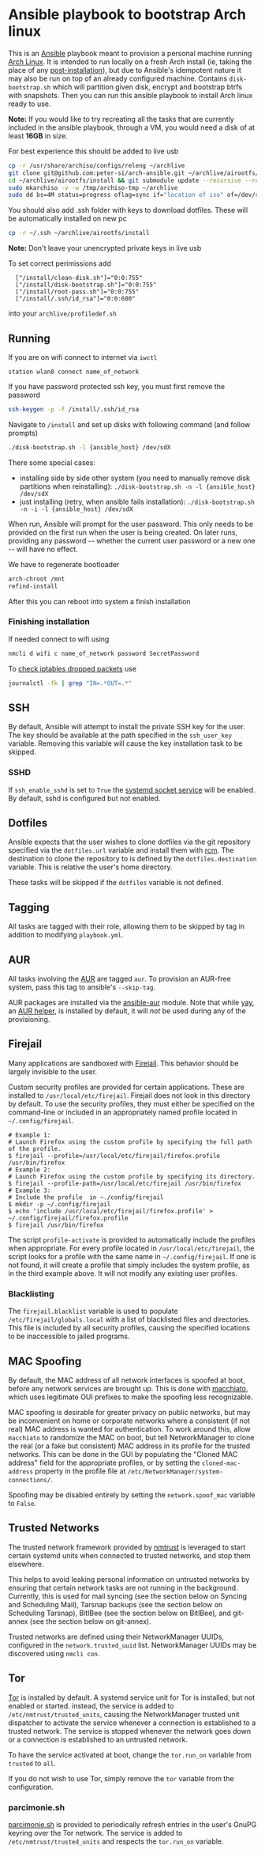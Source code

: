 # Ansible playbook to bootstrap Arch linux


This is an [Ansible][1] playbook meant to provision a personal machine running
[Arch Linux][2]. It is intended to run locally on a fresh Arch install (ie,
taking the place of any [post-installation][3]), but due to Ansible's
idempotent nature it may also be run on top of an already configured machine. 
Contains `disk-bootstrap.sh` which will partition given disk, encrypt and bootstrap 
btrfs with snapshots. Then you can run this ansible playbook to install Arch linux ready to use.

**Note:** If you would like to try recreating all the tasks that are currently
included in the ansible playbook, through a VM, you would need a disk of at least
**16GB** in size.

For best experience this should be added to live usb

```bash
cp -r /usr/share/archiso/configs/releng ~/archlive
git clone git@github.com:peter-si/arch-ansible.git ~/archlive/airootfs/install
cd ~/archlive/airootfs/install && git submodule update --recursive --remote && cd ~
sudo mkarchiso -v -w /tmp/archiso-tmp ~/archlive
sudo dd bs=4M status=progress oflag=sync if="location of iso" of=/dev/sdd
```

You should also add .ssh folder with keys to download dotfiles. These will be automatically installed on new pc

```bash
cp -r ~/.ssh ~/archlive/airootfs/install
```

**Note:** Don't leave your unencrypted private keys in live usb

To set correct perimissions add

```
  ["/install/clean-disk.sh"]="0:0:755"
  ["/install/disk-bootstrap.sh"]="0:0:755"
  ["/install/root-pass.sh"]="0:0:755"
  ["/install/.ssh/id_rsa"]="0:0:600"
```

into your `archlive/profiledef.sh`

## Running

If you are on wifi connect to internet via `iwctl`

```iwctl
station wlan0 connect name_of_network
```

If you have password protected ssh key, you must first remove the password

```bash
ssh-keygen -p -f /install/.ssh/id_rsa
```

Navigate to `/install` and set up disks with following command (and follow prompts)

```bash
./disk-bootstrap.sh -l {ansible_host} /dev/sdX
```

There some special cases:
* installing side by side other system (you need to manually remove disk partitions when reinstalling): `./disk-bootstrap.sh -n -l {ansible_host} /dev/sdX`
* just installing (retry, when ansible fails installation): `./disk-bootstrap.sh -n -i -l {ansible_host} /dev/sdX`


When run, Ansible will prompt for the user password. This only needs to be
provided on the first run when the user is being created. On later runs,
providing any password -- whether the current user password or a new one --
will have no effect.

We have to regenerate bootloader

```bash
arch-chroot /mnt
refind-install
```

After this you can reboot into system a finish installation

### Finishing installation

If needed connect to wifi using

```bash
nmcli d wifi c name_of_network password SecretPassword
```

To [check iptables dropped packets](https://wiki.archlinux.org/index.php/iptables#Logging) use

```bash
journalctl -fk | grep "IN=.*OUT=.*"
```


## SSH

By default, Ansible will attempt to install the private SSH key for the user. The
key should be available at the path specified in the `ssh_user_key` variable.
Removing this variable will cause the key installation task to be skipped.

### SSHD

If `ssh_enable_sshd` is set to `True` the [systemd socket service][4] will be
enabled. By default, sshd is configured but not enabled.

## Dotfiles

Ansible expects that the user wishes to clone dotfiles via the git repository
specified via the `dotfiles.url` variable and install them with [rcm][5]. The
destination to clone the repository to is defined by the `dotfiles.destination`
variable. This is relative the user's home directory.

These tasks will be skipped if the `dotfiles` variable is not defined.

## Tagging

All tasks are tagged with their role, allowing them to be skipped by tag in
addition to modifying `playbook.yml`.

## AUR

All tasks involving the [AUR][6] are tagged `aur`. To provision an AUR-free
system, pass this tag to ansible's `--skip-tag`.

AUR packages are installed via the [ansible-aur][7] module. Note that while
[yay][8], an [AUR helper][9], is installed by default, it will *not* be used
during any of the provisioning.

## Firejail

Many applications are sandboxed with [Firejail][10]. This behavior should be
largely invisible to the user.

Custom security profiles are provided for certain applications. These are
installed to `/usr/local/etc/firejail`. Firejail does not look in this
directory by default. To use the security profiles, they must either be
specified on the command-line or included in an appropriately named profile
located in `~/.config/firejail`.

    # Example 1:
    # Launch Firefox using the custom profile by specifying the full path of the profile.
    $ firejail --profile=/usr/local/etc/firejail/firefox.profile /usr/bin/firefox
    # Example 2:
    # Launch Firefox using the custom profile by specifying its directory.
    $ firejail --profile-path=/usr/local/etc/firejail /usr/bin/firefox
    # Example 3:
    # Include the profile  in ~./config/firejail
    $ mkdir -p ~/.config/firejail
    $ echo 'include /usr/local/etc/firejail/firefox.profile' > ~/.config/firejail/firefox.profile
    $ firejail /usr/bin/firefox

The script `profile-activate` is provided to automatically include the profiles
when appropriate. For every profile located in `/usr/local/etc/firejail`, the
script looks for a profile with the same name in `~/.config/firejail`. If one
is not found, it will create a profile that simply includes the system profile,
as in the third example above. It will not modify any existing user profiles.

### Blacklisting

The `firejail.blacklist` variable is used to populate
`/etc/firejail/globals.local` with a list of blacklisted files and directories.
This file is included by all security profiles, causing the specified locations
to be inaccessible to jailed programs.

## MAC Spoofing

By default, the MAC address of all network interfaces is spoofed at boot,
before any network services are brought up. This is done with [macchiato][11],
which uses legitimate OUI prefixes to make the spoofing less recognizable.

MAC spoofing is desirable for greater privacy on public networks, but may be
inconvenient on home or corporate networks where a consistent (if not real) MAC
address is wanted for authentication. To work around this, allow `macchiato` to
randomize the MAC on boot, but tell NetworkManager to clone the real (or a fake
but consistent) MAC address in its profile for the trusted networks. This can
be done in the GUI by populating the "Cloned MAC address" field for the
appropriate profiles, or by setting the `cloned-mac-address` property in the
profile file at `/etc/NetworkManager/system-connections/`.

Spoofing may be disabled entirely by setting the `network.spoof_mac` variable
to `False`.

## Trusted Networks

The trusted network framework provided by [nmtrust][12] is leveraged to start
certain systemd units when connected to trusted networks, and stop them
elsewhere.

This helps to avoid leaking personal information on untrusted networks by
ensuring that certain network tasks are not running in the background.
Currently, this is used for mail syncing (see the section below on Syncing and
Scheduling Mail), Tarsnap backups (see the section below on Scheduling
Tarsnap), BitlBee (see the section below on BitlBee), and git-annex (see the
section below on git-annex).

Trusted networks are defined using their NetworkManager UUIDs, configured in
the `network.trusted_uuid` list. NetworkManager UUIDs may be discovered using
`nmcli con`.

## Tor

[Tor][23] is installed by default. A systemd service unit for Tor is installed,
but not enabled or started. instead, the service is added to
`/etc/nmtrust/trusted_units`, causing the NetworkManager trusted unit
dispatcher to activate the service whenever a connection is established to a
trusted network. The service is stopped whenever the network goes down or a
connection is established to an untrusted network.

To have the service activated at boot, change the `tor.run_on` variable
from `trusted` to `all`.

If you do not wish to use Tor, simply remove the `tor` variable from the
configuration.

### parcimonie.sh

[parcimonie.sh][24] is provided to periodically refresh entries in the user's
GnuPG keyring over the Tor network. The service is added to
`/etc/nmtrust/trusted_units` and respects the `tor.run_on` variable.



[1]: http://www.ansible.com
[2]: https://www.archlinux.org
[3]: https://wiki.archlinux.org/index.php/Installation_guide#Post-installation
[4]: https://wiki.archlinux.org/index.php/Secure_Shell#Managing_the_sshd_daemon
[5]: https://thoughtbot.github.io/rcm/
[6]: https://aur.archlinux.org
[7]: https://github.com/pigmonkey/ansible-aur
[8]: https://github.com/Jguer/yay
[9]: https://wiki.archlinux.org/index.php/AUR_helpers
[10]: https://firejail.wordpress.com/
[11]: https://github.com/EtiennePerot/macchiato
[12]: https://github.com/pigmonkey/nmtrust
[23]: https://www.torproject.org/
[24]: https://github.com/EtiennePerot/parcimonie.sh
